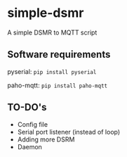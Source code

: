 # simple-dsmr
A simple DSMR to MQTT script


## Software requirements


pyserial: `pip install pyserial`

paho-mqtt: `pip install paho-mqtt`

## TO-DO's
- Config file
- Serial port listener (instead of loop) 
- Adding more DSRM 
- Daemon